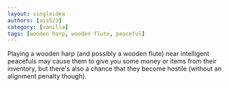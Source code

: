 ```yaml
---
layout: singleidea
authors: [ais523]
category: [vanilla]
tags: [wooden harp, wooden flute, peaceful]
---
```

Playing a wooden harp (and possibly a wooden flute) near intelligent peacefuls may cause them to give you some money or items from their inventory, but there's also a chance that they become hostile (without an alignment penalty though).
